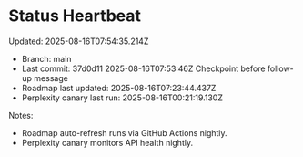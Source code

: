 # Status Heartbeat

Updated: 2025-08-16T07:54:35.214Z

- Branch: main
- Last commit: 37d0d11 2025-08-16T07:53:46Z Checkpoint before follow-up message
- Roadmap last updated: 2025-08-16T07:23:44.437Z
- Perplexity canary last run: 2025-08-16T00:21:19.130Z

Notes:
- Roadmap auto-refresh runs via GitHub Actions nightly.
- Perplexity canary monitors API health nightly.

